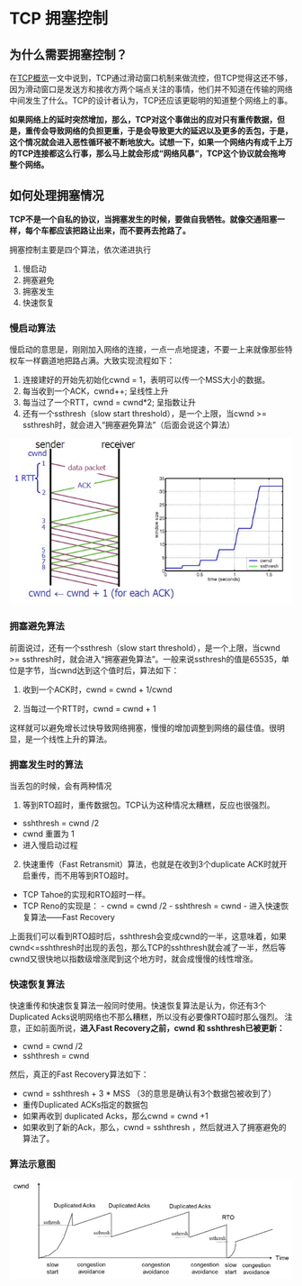 # TCP 拥塞控制

## 为什么需要拥塞控制？
在[TCP概览](./TCP.md)一文中说到，TCP通过滑动窗口机制来做流控，但TCP觉得这还不够，因为滑动窗口是发送方和接收方两个端点关注的事情，他们并不知道在传输的网络中间发生了什么。TCP的设计者认为，TCP还应该更聪明的知道整个网络上的事。

**如果网络上的延时突然增加，那么，TCP对这个事做出的应对只有重传数据，但是，重传会导致网络的负担更重，于是会导致更大的延迟以及更多的丢包，于是，这个情况就会进入恶性循环被不断地放大。试想一下，如果一个网络内有成千上万的TCP连接都这么行事，那么马上就会形成“网络风暴”，TCP这个协议就会拖垮整个网络。**

## 如何处理拥塞情况
**TCP不是一个自私的协议，当拥塞发生的时候，要做自我牺牲。就像交通阻塞一样，每个车都应该把路让出来，而不要再去抢路了。**

拥塞控制主要是四个算法，依次递进执行
1. 慢启动
2. 拥塞避免
3. 拥塞发生
4. 快速恢复

### 慢启动算法
慢启动的意思是，刚刚加入网络的连接，一点一点地提速，不要一上来就像那些特权车一样霸道地把路占满。大致实现流程如下：
1. 连接建好的开始先初始化cwnd = 1，表明可以传一个MSS大小的数据。
2. 每当收到一个ACK，cwnd++; 呈线性上升
3. 每当过了一个RTT，cwnd = cwnd*2; 呈指数让升
4. 还有一个ssthresh（slow start threshold），是一个上限，当cwnd >= ssthresh时，就会进入“拥塞避免算法”（后面会说这个算法）

![](../../img/tcp.slow_.start_.jpg)

### 拥塞避免算法
前面说过，还有一个ssthresh（slow start threshold），是一个上限，当cwnd >= ssthresh时，就会进入“拥塞避免算法”。一般来说ssthresh的值是65535，单位是字节，当cwnd达到这个值时后，算法如下：

1. 收到一个ACK时，cwnd = cwnd + 1/cwnd

2. 当每过一个RTT时，cwnd = cwnd + 1

这样就可以避免增长过快导致网络拥塞，慢慢的增加调整到网络的最佳值。很明显，是一个线性上升的算法。

### 拥塞发生时的算法

当丢包的时候，会有两种情况

1. 等到RTO超时，重传数据包。TCP认为这种情况太糟糕，反应也很强烈。
- sshthresh =  cwnd /2
- cwnd 重置为 1
- 进入慢启动过程

2. 快速重传（Fast Retransmit）算法，也就是在收到3个duplicate ACK时就开启重传，而不用等到RTO超时。
- TCP Tahoe的实现和RTO超时一样。
- TCP Reno的实现是： 
       - cwnd = cwnd /2
       - sshthresh = cwnd
       - 进入快速恢复算法——Fast Recovery

上面我们可以看到RTO超时后，sshthresh会变成cwnd的一半，这意味着，如果cwnd<=sshthresh时出现的丢包，那么TCP的sshthresh就会减了一半，然后等cwnd又很快地以指数级增涨爬到这个地方时，就会成慢慢的线性增涨。

### 快速恢复算法
快速重传和快速恢复算法一般同时使用。快速恢复算法是认为，你还有3个Duplicated Acks说明网络也不那么糟糕，所以没有必要像RTO超时那么强烈。 注意，正如前面所说，**进入Fast Recovery之前，cwnd 和 sshthresh已被更新：**
- cwnd = cwnd /2
- sshthresh = cwnd

然后，真正的Fast Recovery算法如下：
- cwnd = sshthresh  + 3 * MSS （3的意思是确认有3个数据包被收到了）
- 重传Duplicated ACKs指定的数据包
- 如果再收到 duplicated Acks，那么cwnd = cwnd +1
- 如果收到了新的Ack，那么，cwnd = sshthresh ，然后就进入了拥塞避免的算法了。

### 算法示意图
![](../../img/tcp.fr_-900x315.jpg)